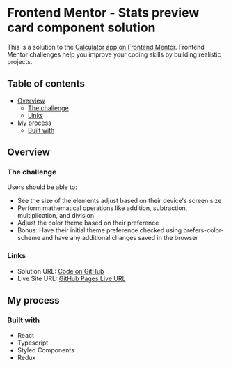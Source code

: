 # Frontend Mentor - Stats preview card component solution

This is a solution to the [Calculator app on Frontend Mentor](https://www.frontendmentor.io/solutions/react-ts-styled-components-redux-gwBr9N-YH). Frontend Mentor challenges help you improve your coding skills by building realistic projects.

## Table of contents

- [Overview](#overview)
  - [The challenge](#the-challenge)
  - [Links](#links)
- [My process](#my-process)
  - [Built with](#built-with)

## Overview

### The challenge

Users should be able to:

- See the size of the elements adjust based on their device's screen size
- Perform mathematical operations like addition, subtraction, multiplication, and division
- Adjust the color theme based on their preference
- Bonus: Have their initial theme preference checked using prefers-color-scheme and have any additional changes saved in the browser

### Links

- Solution URL: [Code on GitHub](https://github.com/JorgePezzuol/frontendmentor_calculator_intermediate)
- Live Site URL: [GitHub Pages Live URL](https://jorgep-frontendmentor-calc-inter.netlify.app/)

## My process

### Built with

- React
- Typescript
- Styled Components
- Redux
